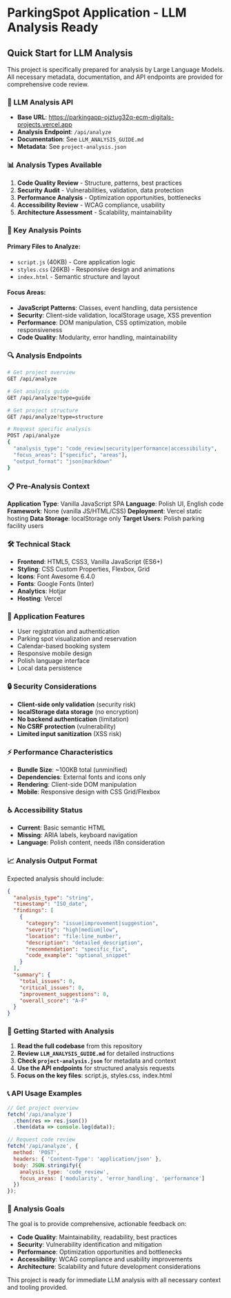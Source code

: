 # ParkingSpot Application - LLM Analysis Ready

## Quick Start for LLM Analysis

This project is specifically prepared for analysis by Large Language Models. All necessary metadata, documentation, and API endpoints are provided for comprehensive code review.

### 🤖 LLM Analysis API
- **Base URL**: https://parkingapp-ojztug32q-ecm-digitals-projects.vercel.app
- **Analysis Endpoint**: `/api/analyze`
- **Documentation**: See `LLM_ANALYSIS_GUIDE.md`
- **Metadata**: See `project-analysis.json`

### 📊 Analysis Types Available
1. **Code Quality Review** - Structure, patterns, best practices
2. **Security Audit** - Vulnerabilities, validation, data protection
3. **Performance Analysis** - Optimization opportunities, bottlenecks
4. **Accessibility Review** - WCAG compliance, usability
5. **Architecture Assessment** - Scalability, maintainability

### 🎯 Key Analysis Points

#### Primary Files to Analyze:
- `script.js` (40KB) - Core application logic
- `styles.css` (26KB) - Responsive design and animations  
- `index.html` - Semantic structure and layout

#### Focus Areas:
- **JavaScript Patterns**: Classes, event handling, data persistence
- **Security**: Client-side validation, localStorage usage, XSS prevention
- **Performance**: DOM manipulation, CSS optimization, mobile responsiveness
- **Code Quality**: Modularity, error handling, maintainability

### 🔍 Analysis Endpoints

```bash
# Get project overview
GET /api/analyze

# Get analysis guide
GET /api/analyze?type=guide

# Get project structure
GET /api/analyze?type=structure

# Request specific analysis
POST /api/analyze
{
  "analysis_type": "code_review|security|performance|accessibility",
  "focus_areas": ["specific", "areas"],
  "output_format": "json|markdown"
}
```

### 📋 Pre-Analysis Context

**Application Type**: Vanilla JavaScript SPA
**Language**: Polish UI, English code
**Framework**: None (vanilla JS/HTML/CSS)
**Deployment**: Vercel static hosting
**Data Storage**: localStorage only
**Target Users**: Polish parking facility users

### 🛠 Technical Stack
- **Frontend**: HTML5, CSS3, Vanilla JavaScript (ES6+)
- **Styling**: CSS Custom Properties, Flexbox, Grid
- **Icons**: Font Awesome 6.4.0
- **Fonts**: Google Fonts (Inter)
- **Analytics**: Hotjar
- **Hosting**: Vercel

### 🎨 Application Features
- User registration and authentication
- Parking spot visualization and reservation
- Calendar-based booking system
- Responsive mobile design
- Polish language interface
- Local data persistence

### 🔒 Security Considerations
- **Client-side only validation** (security risk)
- **localStorage data storage** (no encryption)
- **No backend authentication** (limitation)
- **No CSRF protection** (vulnerability)
- **Limited input sanitization** (XSS risk)

### ⚡ Performance Characteristics
- **Bundle Size**: ~100KB total (unminified)
- **Dependencies**: External fonts and icons only
- **Rendering**: Client-side DOM manipulation
- **Mobile**: Responsive design with CSS Grid/Flexbox

### ♿ Accessibility Status
- **Current**: Basic semantic HTML
- **Missing**: ARIA labels, keyboard navigation
- **Language**: Polish content, needs i18n consideration

### 📈 Analysis Output Format

Expected analysis should include:
```json
{
  "analysis_type": "string",
  "timestamp": "ISO_date",
  "findings": [
    {
      "category": "issue|improvement|suggestion",
      "severity": "high|medium|low", 
      "location": "file:line_number",
      "description": "detailed_description",
      "recommendation": "specific_fix",
      "code_example": "optional_snippet"
    }
  ],
  "summary": {
    "total_issues": 0,
    "critical_issues": 0,
    "improvement_suggestions": 0,
    "overall_score": "A-F"
  }
}
```

### 🚀 Getting Started with Analysis

1. **Read the full codebase** from this repository
2. **Review `LLM_ANALYSIS_GUIDE.md`** for detailed instructions
3. **Check `project-analysis.json`** for metadata and context
4. **Use the API endpoints** for structured analysis requests
5. **Focus on the key files**: script.js, styles.css, index.html

### 📞 API Usage Examples

```javascript
// Get project overview
fetch('/api/analyze')
  .then(res => res.json())
  .then(data => console.log(data));

// Request code review
fetch('/api/analyze', {
  method: 'POST',
  headers: { 'Content-Type': 'application/json' },
  body: JSON.stringify({
    analysis_type: 'code_review',
    focus_areas: ['modularity', 'error_handling', 'performance']
  })
});
```

### 🎯 Analysis Goals

The goal is to provide comprehensive, actionable feedback on:
- **Code Quality**: Maintainability, readability, best practices
- **Security**: Vulnerability identification and mitigation
- **Performance**: Optimization opportunities and bottlenecks  
- **Accessibility**: WCAG compliance and usability improvements
- **Architecture**: Scalability and future development considerations

This project is ready for immediate LLM analysis with all necessary context and tooling provided.
